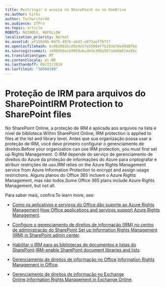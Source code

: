 ```yaml
---
title: Restringir o acesso no SharePoint ou no OneDrive
ms.author: kirks
author: Techwriter40
ms.audience: ITPro
ms.topic: article
ROBOTS: NOINDEX, NOFOLLOW
localization_priority: Normal
ms.assetid: af1b936b-0475-497b-a6d3-e671aef7b717
ms.openlocfilehash: bc0028626c8934e57e5580477b193a70e49d87be
ms.sourcegitcommit: 1d98db8acb9959aba3b5e308a567ade6b62da56c
ms.translationtype: MT
ms.contentlocale: pt-BR
ms.lasthandoff: 08/22/2019
ms.locfileid: "36504199"
---
```

# <a name="irm-protection-to-sharepoint-files"></a><span data-ttu-id="eedac-102">Proteção de IRM para arquivos do SharePoint</span><span class="sxs-lookup"><span data-stu-id="eedac-102">IRM Protection to SharePoint files</span></span>


<span data-ttu-id="eedac-103">No SharePoint Online, a proteção de IRM é aplicada aos arquivos na lista e nível de biblioteca.</span><span class="sxs-lookup"><span data-stu-id="eedac-103">Within SharePoint Online, IRM protection is applied to files at the list and library level.</span></span> <span data-ttu-id="eedac-104">Antes que sua organização possa usar a proteção de IRM, você deve primeiro configurar o gerenciamento de direitos.</span><span class="sxs-lookup"><span data-stu-id="eedac-104">Before your organization can use IRM protection, you must first set up Rights Management.</span></span> <span data-ttu-id="eedac-105">O IRM depende do serviço de gerenciamento de direitos do Azure da proteção de informações do Azure para criptografar e atribuir restrições de uso.</span><span class="sxs-lookup"><span data-stu-id="eedac-105">IRM relies on the Azure Rights Management service from Azure Information Protection to encrypt and assign usage restrictions.</span></span> <span data-ttu-id="eedac-106">Alguns planos do Office 365 incluem o Azure Rights Management, mas não todos.</span><span class="sxs-lookup"><span data-stu-id="eedac-106">Some Office 365 plans include Azure Rights Management, but not all.</span></span> 

<span data-ttu-id="eedac-107">Para saber mais, confira:</span><span class="sxs-lookup"><span data-stu-id="eedac-107">To learn more, see:</span></span>

- <span data-ttu-id="eedac-108">[Como os aplicativos e serviços do Office dão suporte ao Azure Rights Management](https://docs.microsoft.com/azure/information-protection/understand-explore/office-apps-services-support).</span><span class="sxs-lookup"><span data-stu-id="eedac-108">[How Office applications and services support Azure Rights Management](https://docs.microsoft.com/azure/information-protection/understand-explore/office-apps-services-support).</span></span>

- <span data-ttu-id="eedac-109">[Configure o gerenciamento de direitos de informação (IRM) no centro de administração do SharePoint](https://docs.microsoft.com/office365/securitycompliance/set-up-irm-in-sp-admin-center).</span><span class="sxs-lookup"><span data-stu-id="eedac-109">[Set up Information Rights Management (IRM) in SharePoint admin center](https://docs.microsoft.com/office365/securitycompliance/set-up-irm-in-sp-admin-center).</span></span>

- <span data-ttu-id="eedac-110">[Habilitar o IRM para as bibliotecas de documentos e listas do SharePoint](https://docs.microsoft.com/office365/securitycompliance/set-up-irm-in-sp-admin-center#irm-enable-sharepoint-document-libraries-and-lists).</span><span class="sxs-lookup"><span data-stu-id="eedac-110">[IRM-enable SharePoint document libraries and lists](https://docs.microsoft.com/office365/securitycompliance/set-up-irm-in-sp-admin-center#irm-enable-sharepoint-document-libraries-and-lists).</span></span>

- <span data-ttu-id="eedac-111">[Gerenciamento de direitos de informação no Office](https://support.office.com/Article/Information-Rights-Management-in-Office-c7a70797-6b1e-493f-acf7-92a39b85e30c).</span><span class="sxs-lookup"><span data-stu-id="eedac-111">[Information Rights Management in Office](https://support.office.com/Article/Information-Rights-Management-in-Office-c7a70797-6b1e-493f-acf7-92a39b85e30c).</span></span>

- <span data-ttu-id="eedac-112">[Gerenciamento de direitos de informação no Exchange Online](https://docs.microsoft.com/office365/SecurityCompliance/information-rights-management-in-exchange-online).</span><span class="sxs-lookup"><span data-stu-id="eedac-112">[Information Rights Management in Exchange Online](https://docs.microsoft.com/office365/SecurityCompliance/information-rights-management-in-exchange-online).</span></span>


